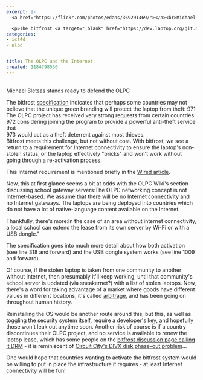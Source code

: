```yaml
---
excerpt: |-
  <a href="https://flickr.com/photos/edans/369291469/"></a><br>Michael Bletsas stands ready to defend the OLPC

  <p>The bitfrost <a target="_blank" href="https://dev.laptop.org/git.do?p=security;a=blob;hb=HEAD;f=bitfrost.txt">specification</a> indicates that perhaps some countries may not believe that the unique   green branding will protect the laptop from theft:  971 The OLPC project has received very strong requests from certain countries<br />972 considering joining the program to provide a powerful anti-theft service that<br />973 would act as a theft deterrent against most thieves.
categories:
- ict4d
- olpc


title: The OLPC and the Internet
created: 1184798530
---
```

<a href="https://flickr.com/photos/edans/369291469/"></a><br>Michael Bletsas stands ready to defend the OLPC

<p>The bitfrost <a target="_blank" href="https://dev.laptop.org/git.do?p=security;a=blob;hb=HEAD;f=bitfrost.txt">specification</a> indicates that perhaps some countries may not believe that the unique   green branding will protect the laptop from theft:  971 The OLPC project has received very strong requests from certain countries<br />972 considering joining the program to provide a powerful anti-theft service that<br />973 would act as a theft deterrent against most thieves.<br />
Bitfrost meets this challenge, but not without cost.  With bitfrost, we see a return to a requirement for Internet connectivity to ensure the laptop's non-stolen status, or the laptop effectively "bricks" and won't work without going through a re-activation process.</p>

<p>This Internet requirement is mentioned briefly in the <a href="https://www.wired.com/news/technology/0,72669-0.html?tw=wn_culture_1" target="_blank">Wired article</a>.</p>

<p>Now, this at first glance seems a bit at odds with the OLPC Wiki's section discussing school gateway servers:The OLPC networking concept is not Internet-based. We assume that there will be no Internet connectivity and no Internet gateways. The laptops are being deployed into countries which do not have a lot of native-language content available on the Internet.</p>

<p>Thankfully, there's more:In the case of an area without internet connectivity, a local school can extend the lease from its own server by Wi-Fi or with a USB dongle."</p>

<p>The specification goes into much more detail about how both activation (see line 318 and forward) and the USB dongle system works (see line 1009 and forward).</p>

<p>Of course, if the stolen laptop is taken from one community to another without Internet, then presumably it'll keep working, until that community's school server is updated (via sneakernet?) with a list of stolen laptops.  Now, there's a word for taking advantage of a market where goods have different values in different locations, it's called <a href="https://www.olpcnews.com/people/negroponte/ebay_olpc_sales_inev.html">arbitrage</a>, and has been going on throughout human history. </p>

<p>Reinstalling the OS would be another route around this, but this, as well as toggling the security system itself, require a developer's key, and hopefully those won't leak out anytime soon.  Another risk of course is if a country discontinues their OLPC project, and no service is available to renew the laptop lease, which has some people on the <a href="https://wiki.laptop.org/go/Talk:Bitfrost" target="_blank">bitfrost discussion page calling it DRM</a> - it is reminiscent of <a href="https://news.com.com/2100-1040-227194.html" target="_blank">Circuit City's DIVX disk phase-out problem</a>...</p>

<p>One would hope that countries wanting to activate the bitfrost system would be willing to put in place the infrastructure it requires - at least Internet connectivity will be fun!</p>
